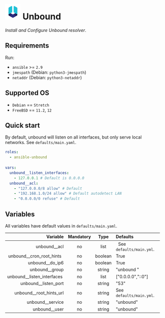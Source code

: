 # [![Unbound](lib/images/unbound-logo-small.png)](https://nlnetlabs.nl/projects/unbound) Unbound

*Install and Configure Unbound resolver*.

## Requirements

Run:
* `ansible` >=  `2.9`
* `jmespath` (Debian: `python3-jmespath`)
* `netaddr` (Debian: `python3-netaddr`)

## Supported OS

* `Debian` == `Stretch`
* `FreeBSD` == `11.2`, `12`

## Quick start

By default, unbound will listen on all interfaces, but only serve local networks. See `defaults/main.yaml`.

```yaml
roles:
  - ansible-unbound

vars:
  unbound__listen_interfaces: 
    - 127.0.0.1 # Default is 0.0.0.0
  unbound__acl:
    - "127.0.0.0/8 allow" # Default
    - "192.168.1.0/24 allow" # Default autodetect LAN
    - "0.0.0.0/0 refuse" # Default
```

## Variables

All variables have default values in `defaults/main.yaml`.

|       **Variable**          | **Mandatory** | **Type** |       **Defaults**           |
|----------------------------:|:-------------:|:--------:|:-----------------------------|
| unbound__acl                |     no        |   list   |    See `defaults/main.yml`.  |
| unbound__cron_root_hints    |     no        |  boolean |    True                      |
| unbound__do_ip6             |     no        |  boolean |    True                      |
| unbound__group              |     no        |  string  |    "unbound "                |
| unbound__listen_interfaces  |     no        |   list   |    ["0.0.0.0","::0"]         |
| unbound__listen_port        |     no        |  string  |    "53"                      |
| unbound__root_hints_url     |     no        |  string  |    See `defaults/main.yml`.  |
| unbound__service            |     no        |  string  |    "unbound"                 |
| unbound__user               |     no        |  string  |    "unbound"                 |

